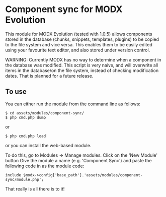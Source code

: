 # Component sync for MODX Evolution

This module for MODX Evolution (tested with 1.0.5) allows components stored in the database (chunks, snippets, templates, plugins) to be copied to the file system and vice versa. This enables them to be easily edited using your favourite text editor, and also stored under version control.

WARNING: Currently MODX has no way to determine when a component in the database was modified. This script is very naive, and will overwrite all items in the database/on the file system, instead of checking modification dates. That is planned for a future release.


## To use

You can either run the module from the command line as follows:

    $ cd assets/modules/component-sync/
    $ php cmd.php dump

or

    $ php cmd.php load
  
or you can install the web-based module. 

To do this, go to Modules -> Manage modules.
Click on the 'New Module' button
Give the module a name (e.g. 'Component Sync') and paste the following code in as the module code:

    include $modx->config['base_path'].'assets/modules/component-sync/module.php';
  
That really is all there is to it!